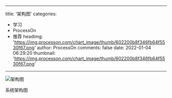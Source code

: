
---
title: '架构图'
categories: 
 - 学习
 - ProcessOn
 - 推荐
headimg: 'https://img.processon.com/chart_image/thumb/602200b8f346fb64f5530f67.png'
author: ProcessOn
comments: false
date: 2022-01-04 06:29:20
thumbnail: 'https://img.processon.com/chart_image/thumb/602200b8f346fb64f5530f67.png'
---

<div>   
<img class="thumb" alt="架构图" src="https://img.processon.com/chart_image/thumb/602200b8f346fb64f5530f67.png" referrerpolicy="no-referrer">
<p>系统架构图</p>  
</div>
            